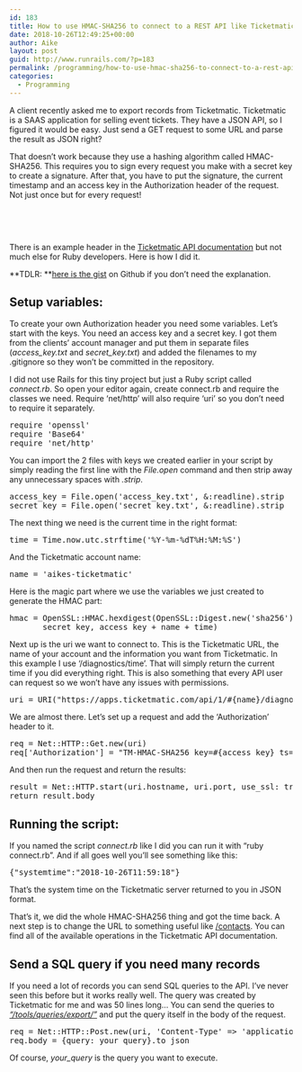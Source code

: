 ```yaml
---
id: 183
title: How to use HMAC-SHA256 to connect to a REST API like Ticketmatic
date: 2018-10-26T12:49:25+00:00
author: Aike
layout: post
guid: http://www.runrails.com/?p=183
permalink: /programming/how-to-use-hmac-sha256-to-connect-to-a-rest-api-like-ticketmatic/
categories:
  - Programming
---
```

A client recently asked me to export records from Ticketmatic. Ticketmatic is a SAAS application for selling event tickets. They have a JSON API, so I figured it would be easy. Just send a GET request to some URL and parse the result as JSON right?

That doesn&#8217;t work because they use a hashing algorithm called HMAC-SHA256. This requires you to sign every request you make with a secret key to create a signature. After that, you have to put the signature, the current timestamp and an access key in the Authorization header of the request. Not just once but for every request!

&nbsp;

<!--more-->

&nbsp;

There is an example header in the [Ticketmatic API documentation](https://www.ticketmatic.com/docs/api/coreconcepts/authentication/) but not much else for Ruby developers. Here is how I did it.

**TDLR: **[here is the gist](https://gist.github.com/AikedeJongste/38e7e5059afd2352a7cc66fb6b691247) on Github if you don&#8217;t need the explanation.

## Setup variables:

To create your own Authorization header you need some variables. Let&#8217;s start with the keys. You need an access key and a secret key. I got them from the clients&#8217; account manager and put them in separate files (_access_key.txt_ and _secret_key.txt_) and added the filenames to my .gitignore so they won&#8217;t be committed in the repository.

I did not use Rails for this tiny project but just a Ruby script called _connect.rb_. So open your editor again, create connect.rb and require the classes we need. Require &#8216;net/http&#8217; will also require &#8216;uri&#8217; so you don&#8217;t need to require it separately.

<pre class="lang:ruby decode:true " title="connect.rb">require 'openssl'
require 'Base64'
require 'net/http'</pre>

You can import the 2 files with keys we created earlier in your script by simply reading the first line with the _File.open_ command and then strip away any unnecessary spaces with _.strip_.

<pre class="lang:default decode:true">access_key = File.open('access_key.txt', &:readline).strip
secret_key = File.open('secret_key.txt', &:readline).strip</pre>

The next thing we need is the current time in the right format:

<pre class="lang:default decode:true">time = Time.now.utc.strftime('%Y-%m-%dT%H:%M:%S')</pre>

And the Ticketmatic account name:

<pre class="lang:default decode:true ">name = 'aikes-ticketmatic'</pre>

Here is the magic part where we use the variables we just created to generate the HMAC part:

<pre class="lang:default decode:true ">hmac = OpenSSL::HMAC.hexdigest(OpenSSL::Digest.new('sha256'), 
       secret_key, access_key + name + time)</pre>

Next up is the uri we want to connect to. This is the Ticketmatic URL, the name of your account and the information you want from Ticketmatic. In this example I use &#8216;/diagnostics/time&#8217;. That will simply return the current time if you did everything right. This is also something that every API user can request so we won&#8217;t have any issues with permissions.

<pre class="lang:default decode:true">uri = URI("https://apps.ticketmatic.com/api/1/#{name}/diagnostics/time")
</pre>

We are almost there. Let&#8217;s set up a request and add the &#8216;Authorization&#8217; header to it.

<pre class="lang:default decode:true">req = Net::HTTP::Get.new(uri)
req['Authorization'] = "TM-HMAC-SHA256 key=#{access_key} ts=#{time} sign=#{hmac}"
</pre>

And then run the request and return the results:

<pre class="lang:default decode:true">result = Net::HTTP.start(uri.hostname, uri.port, use_ssl: true) { |http| http.request(req) }
return result.body</pre>

## Running the script:

If you named the script _connect.rb_ like I did you can run it with &#8220;ruby connect.rb&#8221;. And if all goes well you&#8217;ll see something like this:

<pre class="lang:js decode:true">{"systemtime":"2018-10-26T11:59:18"}</pre>

That&#8217;s the system time on the Ticketmatic server returned to you in JSON format.

That&#8217;s it, we did the whole HMAC-SHA256 thing and got the time back. A next step is to change the URL to something useful like [/contacts](https://www.ticketmatic.com/docs/api/contacts/getlist/). You can find all of the available operations in the Ticketmatic API documentation.

## Send a SQL query if you need many records

If you need a lot of records you can send SQL queries to the API. I&#8217;ve never seen this before but it works really well. The query was created by Ticketmatic for me and was 50 lines long&#8230; You can send the queries to [_&#8220;/tools/queries/export/&#8221;_](https://www.ticketmatic.com/docs/api/tools/export/) and put the query itself in the body of the request.

<pre class="lang:ruby decode:true">req = Net::HTTP::Post.new(uri, 'Content-Type' =&gt; 'application/json')
req.body = {query: your_query}.to_json</pre>

Of course, _your_query_ is the query you want to execute.

&nbsp;
